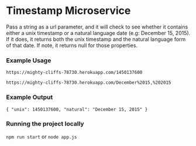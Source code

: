 # Timestamp Microservice

Pass a string as a url parameter, and it will check to see whether it contains either a unix timestamp or a natural language date (e.g: December 15, 2015). If it does, it returns both the unix timestamp and the natural language form of that date. If note, it returns null for those properties. 

### Example Usage ###
`https://mighty-cliffs-78730.herokuapp.com/1450137600`

`https://mighty-cliffs-78730.herokuapp.com/December%2015,%202015`

### Example Output ###
`{ "unix": 1450137600, "natural": "December 15, 2015" }`

### Running the project locally ###
`npm run start` or `node app.js`

